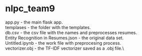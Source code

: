# nlpc_team9

app.py - the main flask app.\
templases - the folder with the templates.\
db.csv - the csv file with the names and preprocesses resumes.\
Entity Recognition in Resumes.json - the original data set.\
Untitled.ipynb - the work file with preprocesing process.\
vectorizer.obj - the TF-IDF vectorizer saved as a .obj file.\
